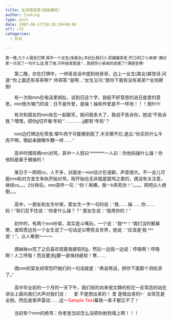 ```yaml
---
title: 女流氓语录(超级爆笑)
author: lsvking
type: post
date: 2007-06-17T10:28:29+00:00
url: /32
categories:
  - 杂谈

---
```

<span style="font-size: 12px"><font face="Arial">第一晚,几个人围坐打牌.其中一个女生(准美女),年纪比我们小,却偏偏卖老,开口闭口“小弟弟“,偶对家一次说了一句什么话,惹了她,只听她发狠道:“&#8230;我把你小弟弟的皮拨了!“满座皆寒!</p> 

<p>
  　　第二晚，亦在打牌中，一帅哥说话中提到他哥哥，边上一女生(美女)甚惊讶,问道:“你上面还有哥哥啊?“ 帅哥答:“是啊&#8230;“女生又问:“那你下面有没有弟弟?“全场厥倒!
</p>

<p>
  　　有一次和mm在电话里胡扯，谈到日这个字，我挺不好意思的说日是爱的意思，mm很大嗓门的说：日不是作爱，是操！操和作爱是不一样地！！！我ft!!!!!
</p>

<p>
  　　有次和朋友的mm坐在一起聊天，她问我多大了，我说不告诉你，她说“不告诉我？嘿嘿，把你jj切开看‘年轮’”…………jj都有“年轮”？<br /> 　　<br /> 　　mm边打牌边吃零食,嚼牛肉干可能嚼到筋了,半天嚼不烂,遂云:“你买的什么牛肉干啊，嚼起来跟嚼牛鞭一样……”<br /> 　　<br /> 　　高中时偶班俩mm对骂，其中一人怒曰“********一人曰：你他妈操什么操！你他妈是属于被操的！<br /> 　　<br /> 　　某日于一网吧cs，人不多，对面坐一mm估计在语聊，声音很大。不一会儿可能mm和对方发生争执开始对骂，刚开始也无非就是国骂之类的，偶没有太注意，继续cs。。。2分钟后，mm高呼一句：“你丫再横，我一b夹死你！”。。。。网吧众人绝倒。。。<br /> 　　<br /> 　　高中，一朋友和女生吵架，那女生一字一句的说：“我……操……你……妈！”哥们忍不住说：“你拿什么操？？” 那女生说：“我用你的！”<br /> 　　<br /> 　　初中时，有两个mm吵架，其实是斗嘴玩，一个说：“我***！”偶们当时都暴寒，谁知旁边另一个女生说了一句话足以寒死全世界，她说：“应该是‘我 *** 爸’！”，众人晕倒～～～<br /> 　　<br /> 　　偶妹妹xx完了之后喜欢捏着我疲软的jj，然后一边摇一边说：呼吸啊！呼吸啊！人工呼吸！而且要求jj要一直保持疲软！寒……<br /> 　　<br /> 　　偶mm的室友经常恐吓她们的一句话就是：“再说再说，把你下面那个洞给添了。”<br /> 　　<br /> 　　高中毕业前的一个月的一天下午，我们班的向来很文静的校花一反常态的站在讲台上面向我们大声对我们说： 　爱 不是想出来的！ 爱 是做出来的!~` 全班先是全倒，然后是掌声雷动&#8230;&#8230;这一</font><font color="#ff0000">Sample Text</font>幕我一辈子都忘不了！`<br /> 　　<br /> 　　当初有个mm的绝骂：你老爸当初怎么没把你射到墙上啊！！！
</p>

<p>
  </span>
</p>